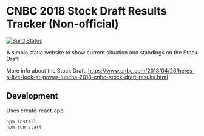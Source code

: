 # CNBC 2018 Stock Draft Results Tracker (Non-official)
[![Build Status](https://travis-ci.org/anttiviljami/cnbc-stock-draft-results-tracker.svg?branch=master)](https://travis-ci.org/anttiviljami/cnbc-stock-draft-results-tracker)

A simple static website to show current situation and standings on the Stock Draft

More info about the Stock Draft: https://www.cnbc.com/2018/04/26/heres-a-live-look-at-power-lunchs-2018-cnbc-stock-draft-results.html

## Development

Uses create-react-app

```
npm install
npm run start
```
